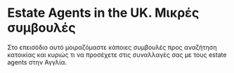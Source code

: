 # Estate Agents in the UK. Μικρές συμβουλές

Στο επεισόδιο αυτό μοιραζόμαστε κάποιες συμβουλές προς αναζήτηση κατοικίας και κυριώς τι να προσέχετε στις συναλλαγές σας με τους estate agents στην Αγγλία.
